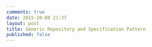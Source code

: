 ```yaml
---
comments: true
date: 2015-10-08 21:37
layout: post
title: Generic Repository and Specification Pattern
published: false
---
```


